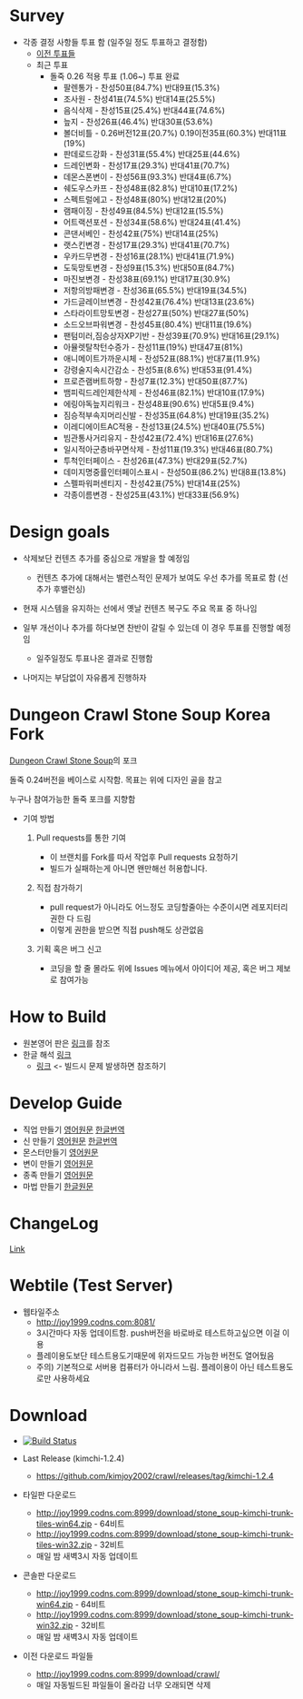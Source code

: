 # Survey

* 각종 결정 사항들 투표 함 (일주일 정도 투표하고 결정함)
  * [이전 투표들](https://github.com/kimjoy2002/crawl/blob/master/SURVEY.md)
  * 최근 투표
    * 돌죽 0.26 적용 투표 (1.06~) 투표 완료
      - 팔렌통가 - 찬성50표(84.7%) 반대9표(15.3%)
      - 조사원 - 찬성41표(74.5%) 반대14표(25.5%)
      - 음식삭제 - 찬성15표(25.4%) 반대44표(74.6%)
      - 늪지 - 찬성26표(46.4%) 반대30표(53.6%)
      - 볼더비틀 - 0.26버전12표(20.7%) 0.19이전35표(60.3%) 반대11표(19%)
      - 판데로드강화 - 찬성31표(55.4%) 반대25표(44.6%)
      - 드레인변화 - 찬성17표(29.3%) 반대41표(70.7%)
      - 데몬스폰변이 - 찬성56표(93.3%) 반대4표(6.7%)
      - 쉐도우스카프 - 찬성48표(82.8%) 반대10표(17.2%)
      - 스펙트럴에고 - 찬성48표(80%) 반대12표(20%)
      - 램패이징 - 찬성49표(84.5%) 반대12표(15.5%)
      - 어트랙션포션 - 찬성34표(58.6%) 반대24표(41.4%)
      - 콘댄서베인 - 찬성42표(75%) 반대14표(25%)
      - 랫스킨변경 - 찬성17표(29.3%) 반대41표(70.7%)
      - 우카드무변경 - 찬성16표(28.1%) 반대41표(71.9%)
      - 도둑망토변경 - 찬성9표(15.3%) 반대50표(84.7%)
      - 마진보변경 - 찬성38표(69.1%) 반대17표(30.9%)
      - 저항의방패변경 - 찬성36표(65.5%) 반대19표(34.5%)
      - 가드글레이브변경 - 찬성42표(76.4%) 반대13표(23.6%)
      - 스타라이트망토변경 - 찬성27표(50%) 반대27표(50%)
      - 소드오브파워변경 - 찬성45표(80.4%) 반대11표(19.6%)
      - 팬텀미러,짐승상자XP기반 - 찬성39표(70.9%) 반대16표(29.1%)
      - 아뮬렛탈착턴수증가 - 찬성11표(19%) 반대47표(81%)
      - 애니메이트가까운시체 - 찬성52표(88.1%) 반대7표(11.9%)
      - 강령술지속시간감소 - 찬성5표(8.6%) 반대53표(91.4%)
      - 프로즌램버트하향 - 찬성7표(12.3%) 반대50표(87.7%)
      - 뱀피릭드레인제한삭제 - 찬성46표(82.1%) 반대10표(17.9%)
      - 에링야독늪지리워크 - 찬성48표(90.6%) 반대5표(9.4%)
      - 짐승적부속지머리신발 - 찬성35표(64.8%) 반대19표(35.2%)
      - 이레디에이트AC적용 - 찬성13표(24.5%) 반대40표(75.5%)
      - 빔관통사거리유지 - 찬성42표(72.4%) 반대16표(27.6%)
      - 일시적아군층바꾸면삭제 - 찬성11표(19.3%) 반대46표(80.7%)
      - 투척인터페이스 - 찬성26표(47.3%) 반대29표(52.7%)
      - 데미지명중률인터페이스표시 - 찬성50표(86.2%) 반대8표(13.8%)
      - 스펠파워퍼센티지 - 찬성42표(75%) 반대14표(25%)
      - 각종이름변경 - 찬성25표(43.1%) 반대33표(56.9%)
      
# Design goals

* 삭제보단 컨텐츠 추가를 중심으로 개발을 할 예정임
  * 컨텐츠 추가에 대해서는 밸런스적인 문제가 보여도 우선 추가를 목표로 함 (선추가 후밸런싱)

* 현재 시스템을 유지하는 선에서 옛날 컨텐츠 복구도 주요 목표 중 하나임

* 일부 개선이나 추가를 하다보면 찬반이 갈릴 수 있는데 이 경우 투표를 진행할 예정임
  * 일주일정도 투표나온 결과로 진행함
  
* 나머지는 부담없이 자유롭게 진행하자

# Dungeon Crawl Stone Soup Korea Fork

[Dungeon Crawl Stone Soup](https://github.com/crawl/crawl/)의 포크

돌죽 0.24버전을 베이스로 시작함. 목표는 위에 디자인 골을 참고

누구나 참여가능한 돌죽 포크를 지향함

* 기여 방법
  1. Pull requests를 통한 기여
     * 이 브랜치를 Fork를 따서 작업후 Pull requests 요청하기
     * 빌드가 실패하는게 아니면 왠만해선 허용합니다.
     
     
  2. 직접 참가하기
     * pull request가 아니라도 어느정도 코딩할줄아는 수준이시면 레포지터리 권한 다 드림
     * 이렇게 권한을 받으면 직접 push해도 상관없음
     
    
  3. 기획 혹은 버그 신고
     * 코딩을 할 줄 몰라도 위에 Issues 메뉴에서 아이디어 제공, 혹은 버그 제보로 참여가능
     

# How to Build
  * 원본영어 판은 [링크](https://github.com/kimjoy2002/crawl/blob/master/crawl-ref/INSTALL.txt)를 참조 
  * 한글 해석 [링크](https://gall.dcinside.com/board/view/?id=rlike&no=261405)
    * [링크](https://github.com/kimjoy2002/crawl/issues/18) <- 빌드시 문제 발생하면 참조하기

# Develop Guide
  * 직업 만들기 [영어원문](https://github.com/kimjoy2002/crawl/blob/master/crawl-ref/docs/develop/background_creation.txt) [한글번역](https://gall.dcinside.com/board/view/?id=rlike&no=96789)
  * 신 만들기 [영어원문](https://github.com/kimjoy2002/crawl/blob/master/crawl-ref/docs/develop/god_creation.txt) [한글번역](https://github.com/kimjoy2002/crawl/issues/116)
  * 몬스터만들기 [영어원문](https://github.com/kimjoy2002/crawl/blob/master/crawl-ref/docs/develop/monster_creation.txt)
  * 변이 만들기 [영어원문](https://github.com/kimjoy2002/crawl/blob/master/crawl-ref/docs/develop/mutation_creation.txt)
  * 종족 만들기 [영어원문](https://github.com/kimjoy2002/crawl/blob/master/crawl-ref/docs/develop/species_creation.md)
  * 마법 만들기 [한글원문](https://gall.dcinside.com/board/view/?id=rlike&no=318987)

# ChangeLog
  
  [Link](https://github.com/kimjoy2002/crawl/blob/master/CHANGELOG.md)
  
# Webtile (Test Server)

* 웹타일주소
  *  http://joy1999.codns.com:8081/
  * 3시간마다 자동 업데이트함. push버전을 바로바로 테스트하고싶으면 이걸 이용
  * 플레이용도보단 테스트용도기때문에 위자드모드 가능한 버전도 열어뒀음
  * 주의) 기본적으로 서버용 컴퓨터가 아니라서 느림. 플레이용이 아닌 테스트용도로만 사용하세요

# Download

* [![Build Status](http://joy1999.codns.com:8080/buildStatus/icon?job=crawl%2Fcrawl)](http://joy1999.codns.com:8080/job/crawl/job/crawl/)

* Last Release (kimchi-1.2.4)
  * https://github.com/kimjoy2002/crawl/releases/tag/kimchi-1.2.4

* 타일판 다운로드
  * http://joy1999.codns.com:8999/download/stone_soup-kimchi-trunk-tiles-win64.zip - 64비트
  * http://joy1999.codns.com:8999/download/stone_soup-kimchi-trunk-tiles-win32.zip - 32비트
  * 매일 밤 새벽3시 자동 업데이트

* 콘솔판 다운로드
  * http://joy1999.codns.com:8999/download/stone_soup-kimchi-trunk-win64.zip - 64비트
  * http://joy1999.codns.com:8999/download/stone_soup-kimchi-trunk-win32.zip - 32비트
  * 매일 밤 새벽3시 자동 업데이트
  
* 이전 다운로드 파일들
  * http://joy1999.codns.com:8999/download/crawl/
  * 매일 자동빌드된 파일들이 올라감 너무 오래되면 삭제
